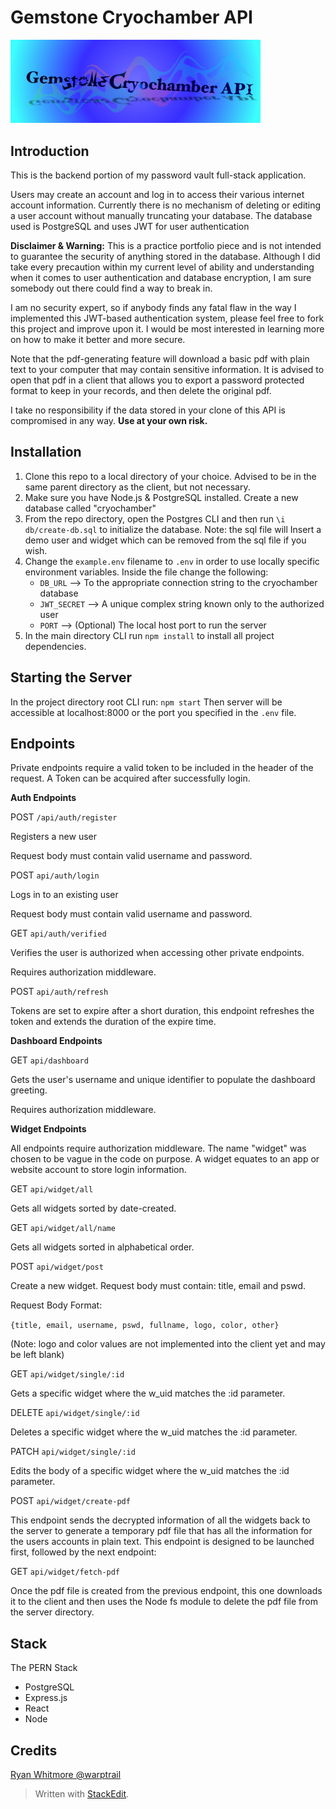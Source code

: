 # Gemstone Cryochamber API

<img src="infocryo.png" width="400" >

## Introduction

This is the backend portion of my password vault full-stack application.

Users may create an account and log in to access their various internet account information. Currently there is no mechanism of deleting or editing a user account without manually truncating your database. The database used is PostgreSQL and uses JWT for user authentication

**Disclaimer & Warning:**
This is a practice portfolio piece and is not intended to guarantee the security of anything stored in the database. Although I did take every precaution within my current level of ability and understanding when it comes to user authentication and database encryption, I am sure somebody out there could find a way to break in.

I am no security expert, so if anybody finds any fatal flaw in the way I implemented this JWT-based authentication system, please feel free to fork this project and improve upon it. I would be most interested in learning more on how to make it better and more secure.

Note that the pdf-generating feature will download a basic pdf with plain text to your computer that may contain sensitive information. It is advised to open that pdf in a client that allows you to export a password protected format to keep in your records, and then delete the original pdf.

I take no responsibility if the data stored in your clone of this API is compromised in any way. **Use at your own risk.**

## Installation

1. Clone this repo to a local directory of your choice. Advised to be in the same parent directory as the client, but not necessary.
2. Make sure you have Node.js & PostgreSQL installed. Create a new database called "cryochamber"
3. From the repo directory, open the Postgres CLI and then run `\i db/create-db.sql` to initialize the database. Note: the sql file will Insert a demo user and widget which can be removed from the sql file if you wish.
4. Change the `example.env` filename to `.env` in order to use locally specific environment variables. Inside the file change the following:
   - `DB_URL` --> To the appropriate connection string to the cryochamber database
   - `JWT_SECRET` --> A unique complex string known only to the authorized user
   - `PORT` --> (Optional) The local host port to run the server
5. In the main directory CLI run `npm install` to install all project dependencies.

## Starting the Server

In the project directory root CLI run:
`npm start`
Then server will be accessible at localhost:8000 or the port you specified in the `.env` file.

## Endpoints

Private endpoints require a valid token to be included in the header of the request. A Token can be acquired after successfully login.

**Auth Endpoints**

POST `/api/auth/register`

Registers a new user

Request body must contain valid username and password.

POST `api/auth/login`

Logs in to an existing user

Request body must contain valid username and password.

GET `api/auth/verified`

Verifies the user is authorized when accessing other private endpoints.

Requires authorization middleware.

POST `api/auth/refresh`

Tokens are set to expire after a short duration, this endpoint refreshes the token and extends the duration of the
expire time.

**Dashboard Endpoints**

GET `api/dashboard`

Gets the user's username and unique identifier to populate the dashboard greeting.

Requires authorization middleware.

**Widget Endpoints**

All endpoints require authorization middleware. The name "widget" was chosen to be vague in the code on purpose. A widget equates to an app or website account to store login information.

GET `api/widget/all`

Gets all widgets sorted by date-created.

GET `api/widget/all/name`

Gets all widgets sorted in alphabetical order.

POST `api/widget/post`

Create a new widget. Request body must contain: title, email and pswd.

Request Body Format:

`{title, email, username, pswd, fullname, logo, color, other}`

(Note: logo and color values are not implemented into the client yet and may be left blank)

GET `api/widget/single/:id`

Gets a specific widget where the w_uid matches the :id parameter.

DELETE `api/widget/single/:id`

Deletes a specific widget where the w_uid matches the :id parameter.

PATCH `api/widget/single/:id`

Edits the body of a specific widget where the w_uid matches the :id parameter.

POST `api/widget/create-pdf`

This endpoint sends the decrypted information of all the widgets back to the server to generate a temporary pdf file that has all the information for the users accounts in plain text. This endpoint is designed to be launched first, followed by the next endpoint:

GET `api/widget/fetch-pdf`

Once the pdf file is created from the previous endpoint, this one downloads it to the client and then uses the Node fs module to delete the pdf file from the server directory.

## Stack

The PERN Stack

- PostgreSQL
- Express.js
- React
- Node

## Credits

[Ryan Whitmore @warptrail](https://ryanwhitmore.dev/)

> Written with [StackEdit](https://stackedit.io/).
